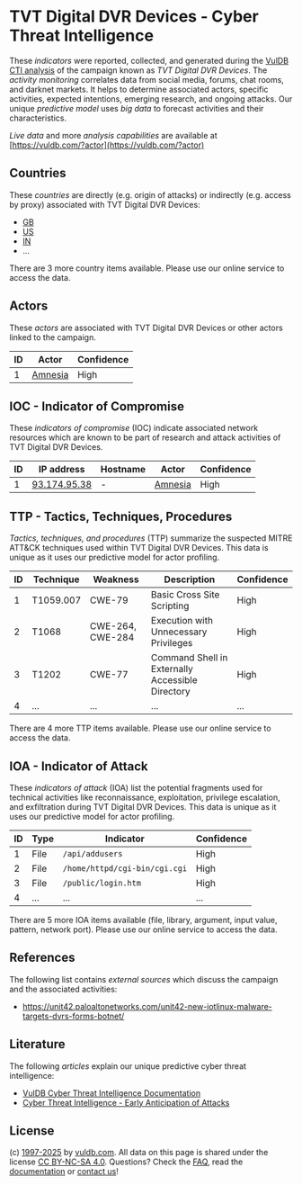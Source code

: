 # TVT Digital DVR Devices - Cyber Threat Intelligence

These _indicators_ were reported, collected, and generated during the [VulDB CTI analysis](https://vuldb.com/?kb.cti) of the campaign known as _TVT Digital DVR Devices_. The _activity monitoring_ correlates data from social media, forums, chat rooms, and darknet markets. It helps to determine associated actors, specific activities, expected intentions, emerging research, and ongoing attacks. Our unique _predictive model_ uses _big data_ to forecast activities and their characteristics.

_Live data_ and more _analysis capabilities_ are available at [https://vuldb.com/?actor](https://vuldb.com/?actor)

## Countries

These _countries_ are directly (e.g. origin of attacks) or indirectly (e.g. access by proxy) associated with TVT Digital DVR Devices:

* [GB](https://vuldb.com/?country.gb)
* [US](https://vuldb.com/?country.us)
* [IN](https://vuldb.com/?country.in)
* ...

There are 3 more country items available. Please use our online service to access the data.

## Actors

These _actors_ are associated with TVT Digital DVR Devices or other actors linked to the campaign.

ID | Actor | Confidence
-- | ----- | ----------
1 | [Amnesia](https://vuldb.com/?actor.amnesia) | High

## IOC - Indicator of Compromise

These _indicators of compromise_ (IOC) indicate associated network resources which are known to be part of research and attack activities of TVT Digital DVR Devices.

ID | IP address | Hostname | Actor | Confidence
-- | ---------- | -------- | ----- | ----------
1 | [93.174.95.38](https://vuldb.com/?ip.93.174.95.38) | - | [Amnesia](https://vuldb.com/?actor.amnesia) | High

## TTP - Tactics, Techniques, Procedures

_Tactics, techniques, and procedures_ (TTP) summarize the suspected MITRE ATT&CK techniques used within TVT Digital DVR Devices. This data is unique as it uses our predictive model for actor profiling.

ID | Technique | Weakness | Description | Confidence
-- | --------- | -------- | ----------- | ----------
1 | T1059.007 | CWE-79 | Basic Cross Site Scripting | High
2 | T1068 | CWE-264, CWE-284 | Execution with Unnecessary Privileges | High
3 | T1202 | CWE-77 | Command Shell in Externally Accessible Directory | High
4 | ... | ... | ... | ...

There are 4 more TTP items available. Please use our online service to access the data.

## IOA - Indicator of Attack

These _indicators of attack_ (IOA) list the potential fragments used for technical activities like reconnaissance, exploitation, privilege escalation, and exfiltration during TVT Digital DVR Devices. This data is unique as it uses our predictive model for actor profiling.

ID | Type | Indicator | Confidence
-- | ---- | --------- | ----------
1 | File | `/api/addusers` | High
2 | File | `/home/httpd/cgi-bin/cgi.cgi` | High
3 | File | `/public/login.htm` | High
4 | ... | ... | ...

There are 5 more IOA items available (file, library, argument, input value, pattern, network port). Please use our online service to access the data.

## References

The following list contains _external sources_ which discuss the campaign and the associated activities:

* https://unit42.paloaltonetworks.com/unit42-new-iotlinux-malware-targets-dvrs-forms-botnet/

## Literature

The following _articles_ explain our unique predictive cyber threat intelligence:

* [VulDB Cyber Threat Intelligence Documentation](https://vuldb.com/?kb.cti)
* [Cyber Threat Intelligence - Early Anticipation of Attacks](https://www.scip.ch/en/?labs.20201022)

## License

(c) [1997-2025](https://vuldb.com/?kb.changelog) by [vuldb.com](https://vuldb.com/?kb.about). All data on this page is shared under the license [CC BY-NC-SA 4.0](https://creativecommons.org/licenses/by-nc-sa/4.0/). Questions? Check the [FAQ](https://vuldb.com/?kb.faq), read the [documentation](https://vuldb.com/?kb) or [contact us](https://vuldb.com/?contact)!
